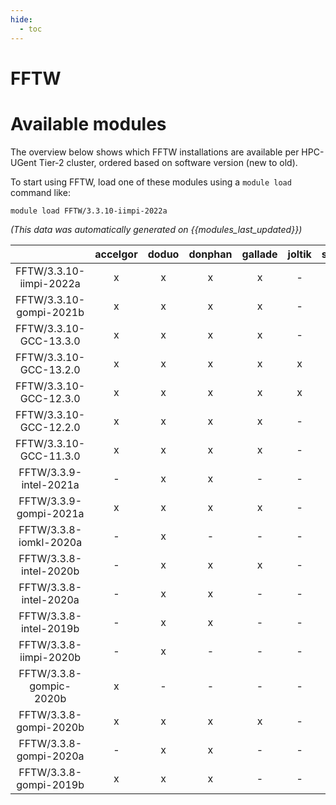 ```yaml
---
hide:
  - toc
---
```


FFTW
====

# Available modules


The overview below shows which FFTW installations are available per HPC-UGent Tier-2 cluster, ordered based on software version (new to old).

To start using FFTW, load one of these modules using a `module load` command like:

```shell
module load FFTW/3.3.10-iimpi-2022a
```

*(This data was automatically generated on {{modules_last_updated}})*  

| |accelgor|doduo|donphan|gallade|joltik|shinx|skitty|
| :---: | :---: | :---: | :---: | :---: | :---: | :---: | :---: |
|FFTW/3.3.10-iimpi-2022a|x|x|x|x|-|-|-|
|FFTW/3.3.10-gompi-2021b|x|x|x|x|-|-|-|
|FFTW/3.3.10-GCC-13.3.0|x|x|x|x|-|x|x|
|FFTW/3.3.10-GCC-13.2.0|x|x|x|x|x|x|x|
|FFTW/3.3.10-GCC-12.3.0|x|x|x|x|x|x|x|
|FFTW/3.3.10-GCC-12.2.0|x|x|x|x|-|x|-|
|FFTW/3.3.10-GCC-11.3.0|x|x|x|x|-|x|-|
|FFTW/3.3.9-intel-2021a|-|x|x|-|-|-|-|
|FFTW/3.3.9-gompi-2021a|x|x|x|x|-|-|-|
|FFTW/3.3.8-iomkl-2020a|-|x|-|-|-|-|-|
|FFTW/3.3.8-intel-2020b|-|x|x|x|-|-|-|
|FFTW/3.3.8-intel-2020a|-|x|x|-|-|-|-|
|FFTW/3.3.8-intel-2019b|-|x|x|-|-|-|-|
|FFTW/3.3.8-iimpi-2020b|-|x|-|-|-|-|-|
|FFTW/3.3.8-gompic-2020b|x|-|-|-|-|-|-|
|FFTW/3.3.8-gompi-2020b|x|x|x|x|-|-|-|
|FFTW/3.3.8-gompi-2020a|-|x|x|-|-|-|-|
|FFTW/3.3.8-gompi-2019b|x|x|x|-|-|-|-|
